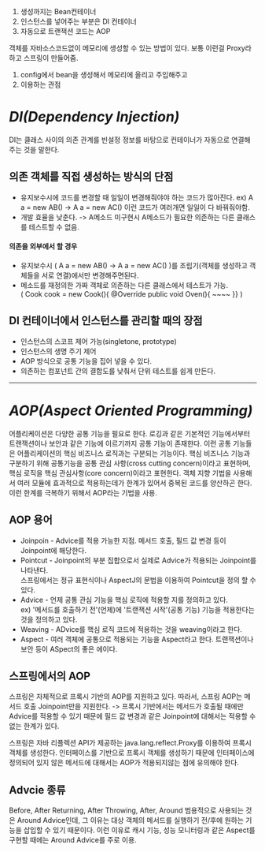 
1. 생성까지는 Bean컨테이너  
2. 인스턴스를 넣어주는 부분은 DI 컨테이너
3. 자동으로 트랜잭션 코드는 AOP



객체를 자바소스코드없이 메모리에 생성할 수 있는 방법이 있다.
보통 이런걸 Proxy라 하고 스프링이 만들어줌.

1. config에서 bean을 생성해서 메모리에 올리고 주입해주고
2. 이용하는 관점

 *DI(Dependency Injection)*
===========
DI는 클래스 사이의 의존 관계를 빈설정 정보를 바탕으로 컨테이너가 자동으로 연결해주는 것을 말한다.  

의존 객체를 직접 생성하는 방식의 단점
-
- 유지보수시에 코드를 변경할 때 일일이 변경해줘야야 하는 코드가 많아진다. ex) A a = new AB() -> A a = new AC()  이런 코드가 여러개면 일일이 다 바꿔줘야함.
- 개발 효율을 낮춘다. -> A메소드 미구현시 A메소드가 필요한 의존하는 다른 클래스를 테스트할 수 없음.

#### 의존을 외부에서 할 경우
- 유지보수시 ( A a = new AB() -> A a = new AC() )를 조립기(객체를 생성하고 객체들을 서로 연결)에서만 변경해주면된다.  
- 메소드를 재정의한 가짜 객체로 의존하는 다른 클래스에서 테스트가 가능.  
 ( Cook cook = new Cook(){
                                                                     @Override
                                                                     public void Oven(){ ~~~~ }} )



DI 컨테이너에서 인스턴스를 관리할 때의 장점
---
* 인스턴스의 스코프 제어 가능(singletone, prototype)
* 인스턴스의 생명 주기 제어
* AOP 방식으로 공통 기능을 집어 넣을 수 있다.
* 의존하는 컴포넌트 간의 결합도를 낮춰서 단위 테스트를 쉽게 만든다.

--------

*AOP(Aspect Oriented Programming)*
===


어플리케이션은 다양한 공통 기능을 필요로 한다. 로깅과 같은 기본적인 기능에서부터 트랜잭션이나 보안과 같은 기능에 이르기까지 공통 기능이 존재한다.
이런 공통 기능들은 어플리케이션의 핵심 비즈니스 로직과는 구분되는 기능이다. 핵심 비즈니스 기능과 구분하기 위해
공통기능을 공통 관심 사항(cross cutting concern)이라고 표현하며, 핵심 로직을 핵심 관심사항(core concern)이라고 표현한다.
객체 지향 기법을 사용해서 여러 모듈에 효과적으로 적용하는데가 한계가 있어서 중복된 코드를 양산하곤 한다.
이런 한계를 극복하기 위해서 AOP라는 기법을 사용.

AOP 용어
--
- Joinpoin - Advice를 적용 가능한 지점. 메서드 호출, 필드 값 변경 등이 Joinpoint에 해당한다.  
- Pointcut - Joinpoint의 부분 집합으로서 실제로 Advice가 적용되는 Joinpoint를 나타낸다.  
             스프링에서는 정규 표현식이나 AspectJ의 문법을 이용하여 Pointcut을 정의 할 수 있다.  
- Advice   - 언제 공통 관심 기능을 핵심 로직에 적용할 지를 정의하고 있다.  
            ex) '메서드를 호출하기 전'(언제)에 '트랜잭션 시작'(공통 기능) 기능을 적용한다는 것을 정의하고 있다.  
- Weaving  - ADvice를 핵심 로직 코드에 적용하는 것을 weaving이라고 한다.  
- Aspect   - 여러 객체에 공통으로 적용되는 기능을 Aspect라고 한다. 트랜잭션이나 보안 등이 ASpect의 좋은 에이다.  

스프링에서의 AOP
--
스프링은 자체적으로 프록시 기반의 AOP를 지원하고 있다. 따라서, 스프링 AOP는 메서드 호출 Joinpoint만을 지원한다.
 -> 프록시 기반에서는 메서드가 호출될 때에만 Advice를 적용할 수 있기 때문에 필드 값 변경과 같은 Joinpoint에 대해서는 적용할 수 없는 한계가 있다.

 스프링은 자바 리플렉션 API가 제공하는 java.lang.reflect.Proxy를 이용하여 프록시 객체를 생성한다.
 인터페이스를 기반으로 프록시 객체를 생성하기 때문에 인터페이스에 정의되어 있지 않은 메서드에 대해서는 AOP가 적용되지않는 점에 유의해야 한다.

Advcie 종류
--
Before, After Returning, After Throwing, After, Around
 범용적으로 사용되는 것은 Around Advice인데, 그 이유는 대상 객체의 메서드를 실행하기 전/후에 원하는 기능을 삽입할 수 있기 때문이다.
 이런 이유로 캐시 기능, 성능 모니터링과 같은 Aspect를 구현할 때에는 Around Advice를 주로 이용.
